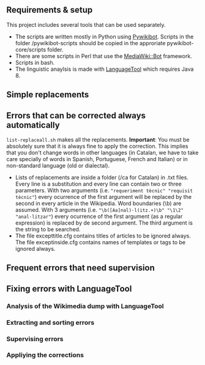 ## Requirements & setup
This project includes several tools that can be used separately.
* The scripts are written mostly in Python using [Pywikibot](https://www.mediawiki.org/wiki/Manual:Pywikibot). Scripts in the folder /pywikibot-scripts should be copied in the approriate pywikibot-core/scripts folder.
* There are some scripts in Perl that use the [MediaWiki::Bot](http://search.cpan.org/~lifeguard/MediaWiki-Bot-5.006002/lib/MediaWiki/Bot.pm) framework.
* Scripts in bash. 
* The linguistic anaylsis is made with [LanguageTool](https://languagetool.org/) which requires Java 8.

## Simple replacements

## Errors that can be corrected always automatically 
`list-replaceall.sh` makes all the replacements. **Important**: You must be absolutely sure that it is always fine to apply the correction. This implies that you don't change words in other languages (in Catalan, we have to take care specially of words in Spanish, Portuguese, French and Italian) or in non-standard language (old or dialectal).
* Lists of replacements are inside a folder (/ca for Catalan) in .txt files. Every line is a substitution and every line can contain two or three parameters. With two arguments (i.e. `"requeriment tècnic" "requisit tècnic"`) every ocurrence of the first argument will be replaced by the second in every article in the Wikipedia. Word boundaries (\b) are assumed. With 3 arguments (i.e. `"\b([Aa]nal)·l(itz.+)\b" "\1\2" "anal·litzar"`) every ocurrence of the first argument (as a regular expression) is replaced by de second argument. The third argument is the string to be searched.
* The file excepttitle.cfg contains titles of articles to be ignored always. The file exceptinside.cfg contains names of templates or tags to be ignored always. 

## Frequent errors that need supervision

## Fixing errors with LanguageTool

### Analysis of the Wikimedia dump with LanguageTool
### Extracting and sorting errors
### Supervising errors
### Appliying the corrections
